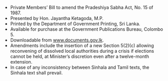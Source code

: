 - Private Members’ Bill to amend the Pradeshiya Sabha Act, No. 15 of 1987.
- Presented by Hon. Jayantha Ketagoda, M.P.
- Printed by the Department of Government Printing, Sri Lanka.
- Available for purchase at the Government Publications Bureau, Colombo 5.
- Downloadable from www.documents.gov.lk.
- Amendments include the insertion of a new Section 5(2)(c) allowing reconvening of dissolved local authorities during a crisis if elections cannot be held, at Minister’s discretion even after a twelve-month extension.
- In case of any inconsistency between Sinhala and Tamil texts, the Sinhala text shall prevail.
